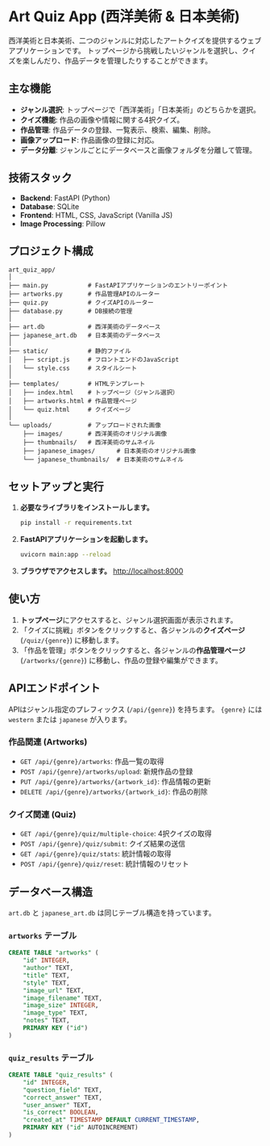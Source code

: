 
# Art Quiz App (西洋美術 & 日本美術)

西洋美術と日本美術、二つのジャンルに対応したアートクイズを提供するウェブアプリケーションです。
トップページから挑戦したいジャンルを選択し、クイズを楽しんだり、作品データを管理したりすることができます。

## 主な機能

- **ジャンル選択**: トップページで「西洋美術」「日本美術」のどちらかを選択。
- **クイズ機能**: 作品の画像や情報に関する4択クイズ。
- **作品管理**: 作品データの登録、一覧表示、検索、編集、削除。
- **画像アップロード**: 作品画像の登録に対応。
- **データ分離**: ジャンルごとにデータベースと画像フォルダを分離して管理。

## 技術スタック

- **Backend**: FastAPI (Python)
- **Database**: SQLite
- **Frontend**: HTML, CSS, JavaScript (Vanilla JS)
- **Image Processing**: Pillow

## プロジェクト構成

```
art_quiz_app/
│
├── main.py           # FastAPIアプリケーションのエントリーポイント
├── artworks.py       # 作品管理APIのルーター
├── quiz.py           # クイズAPIのルーター
├── database.py       # DB接続の管理
│
├── art.db            # 西洋美術のデータベース
├── japanese_art.db   # 日本美術のデータベース
│
├── static/           # 静的ファイル
│   ├── script.js     # フロントエンドのJavaScript
│   └── style.css     # スタイルシート
│
├── templates/        # HTMLテンプレート
│   ├── index.html    # トップページ（ジャンル選択）
│   ├── artworks.html # 作品管理ページ
│   └── quiz.html     # クイズページ
│
└── uploads/          # アップロードされた画像
    ├── images/       # 西洋美術のオリジナル画像
    ├── thumbnails/   # 西洋美術のサムネイル
    ├── japanese_images/      # 日本美術のオリジナル画像
    └── japanese_thumbnails/  # 日本美術のサムネイル
```

## セットアップと実行

1.  **必要なライブラリをインストールします。**
    ```bash
    pip install -r requirements.txt
    ```

2.  **FastAPIアプリケーションを起動します。**
    ```bash
    uvicorn main:app --reload
    ```

3.  **ブラウザでアクセスします。**
    [http://localhost:8000](http://localhost:8000)

## 使い方

1.  **トップページ**にアクセスすると、ジャンル選択画面が表示されます。
2.  「クイズに挑戦」ボタンをクリックすると、各ジャンルの**クイズページ** (`/quiz/{genre}`) に移動します。
3.  「作品を管理」ボタンをクリックすると、各ジャンルの**作品管理ページ** (`/artworks/{genre}`) に移動し、作品の登録や編集ができます。

## APIエンドポイント

APIはジャンル指定のプレフィックス (`/api/{genre}`) を持ちます。
`{genre}` には `western` または `japanese` が入ります。

### 作品関連 (Artworks)
- `GET /api/{genre}/artworks`: 作品一覧の取得
- `POST /api/{genre}/artworks/upload`: 新規作品の登録
- `PUT /api/{genre}/artworks/{artwork_id}`: 作品情報の更新
- `DELETE /api/{genre}/artworks/{artwork_id}`: 作品の削除

### クイズ関連 (Quiz)
- `GET /api/{genre}/quiz/multiple-choice`: 4択クイズの取得
- `POST /api/{genre}/quiz/submit`: クイズ結果の送信
- `GET /api/{genre}/quiz/stats`: 統計情報の取得
- `POST /api/{genre}/quiz/reset`: 統計情報のリセット

## データベース構造

`art.db` と `japanese_art.db` は同じテーブル構造を持っています。

### `artworks` テーブル
```sql
CREATE TABLE "artworks" (
    "id" INTEGER,
    "author" TEXT,
    "title" TEXT,
    "style" TEXT,
    "image_url" TEXT,
    "image_filename" TEXT,
    "image_size" INTEGER,
    "image_type" TEXT,
    "notes" TEXT,
    PRIMARY KEY ("id")
)
```

### `quiz_results` テーブル
```sql
CREATE TABLE "quiz_results" (
    "id" INTEGER,
    "question_field" TEXT,
    "correct_answer" TEXT,
    "user_answer" TEXT,
    "is_correct" BOOLEAN,
    "created_at" TIMESTAMP DEFAULT CURRENT_TIMESTAMP,
    PRIMARY KEY ("id" AUTOINCREMENT)
)
```
